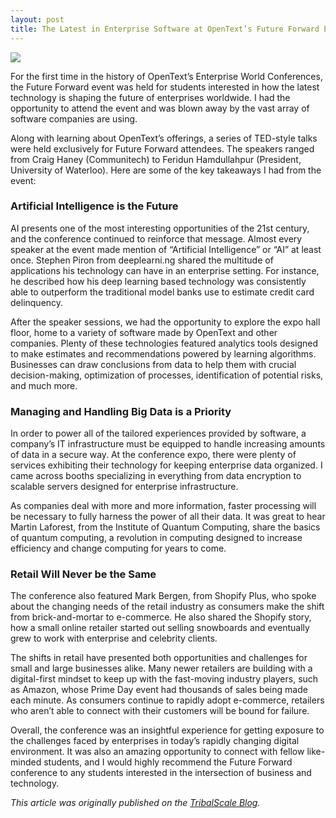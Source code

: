 ```yaml
---
layout: post
title: The Latest in Enterprise Software at OpenText’s Future Forward Event
---
```


![](https://cdn-images-1.medium.com/max/800/1*AxTgMGYq3ymDq4ZERIbjCw.png)

For the first time in the history of OpenText’s Enterprise World Conferences, the Future Forward event was held for students interested in how the latest technology is shaping the future of enterprises worldwide. I had the opportunity to attend the event and was blown away by the vast array of software companies are using.

Along with learning about OpenText’s offerings, a series of TED-style talks were held exclusively for Future Forward attendees. The speakers ranged from Craig Haney (Communitech) to Feridun Hamdullahpur (President, University of Waterloo). Here are some of the key takeaways I had from the event:

<!--excerpt-->

### Artificial Intelligence is the Future

AI presents one of the most interesting opportunities of the 21st century, and the conference continued to reinforce that message. Almost every speaker at the event made mention of “Artificial Intelligence” or “AI” at least once. Stephen Piron from deeplearni.ng shared the multitude of applications his technology can have in an enterprise setting. For instance, he described how his deep learning based technology was consistently able to outperform the traditional model banks use to estimate credit card delinquency.

After the speaker sessions, we had the opportunity to explore the expo hall floor, home to a variety of software made by OpenText and other companies. Plenty of these technologies featured analytics tools designed to make estimates and recommendations powered by learning algorithms. Businesses can draw conclusions from data to help them with crucial decision-making, optimization of processes, identification of potential risks, and much more.

### Managing and Handling Big Data is a Priority

In order to power all of the tailored experiences provided by software, a company’s IT infrastructure must be equipped to handle increasing amounts of data in a secure way. At the conference expo, there were plenty of services exhibiting their technology for keeping enterprise data organized. I came across booths specializing in everything from data encryption to scalable servers designed for enterprise infrastructure.

As companies deal with more and more information, faster processing will be necessary to fully harness the power of all their data. It was great to hear Martin Laforest, from the Institute of Quantum Computing, share the basics of quantum computing, a revolution in computing designed to increase efficiency and change computing for years to come.

### Retail Will Never be the Same

The conference also featured Mark Bergen, from Shopify Plus, who spoke about the changing needs of the retail industry as consumers make the shift from brick-and-mortar to e-commerce. He also shared the Shopify story, how a small online retailer started out selling snowboards and eventually grew to work with enterprise and celebrity clients.

The shifts in retail have presented both opportunities and challenges for small and large businesses alike. Many newer retailers are building with a digital-first mindset to keep up with the fast-moving industry players, such as Amazon, whose Prime Day event had thousands of sales being made each minute. As consumers continue to rapidly adopt e-commerce, retailers who aren’t able to connect with their customers will be bound for failure.

Overall, the conference was an insightful experience for getting exposure to the challenges faced by enterprises in today’s rapidly changing digital environment. It was also an amazing opportunity to connect with fellow like-minded students, and I would highly recommend the Future Forward conference to any students interested in the intersection of business and technology.

*This article was originally published on the [TribalScale Blog](https://medium.com/tribalscale/the-latest-in-enterprise-software-at-opentexts-future-forward-event-4569d7ca37c9).*
